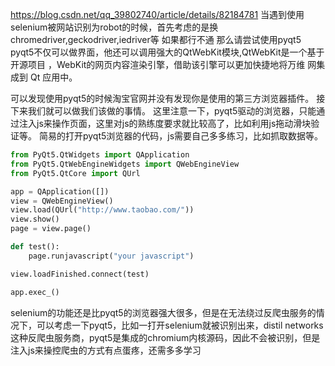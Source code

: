 https://blog.csdn.net/qq_39802740/article/details/82184781
当遇到使用selenium被网站识别为robot的时候，首先考虑的是换chromedriver,geckodriver,iedriver等
如果都行不通
那么请尝试使用pyqt5
pyqt5不仅可以做界面，他还可以调用强大的QtWebKit模块,QtWebKit是一个基于开源项目 ，WebKit的网页内容渲染引擎，借助该引擎可以更加快捷地将万维 网集成到 Qt 应用中。


可以发现使用pyqt5的时候淘宝官网并没有发现你是使用的第三方浏览器插件。
接下来我们就可以做我们该做的事情。
这里注意一下，pyqt5驱动的浏览器，只能通过注入js来操作页面，这里对js的熟练度要求就比较高了，比如利用js拖动滑块验证等。
简易的打开pyqt5浏览器的代码，js需要自己多多练习，比如抓取数据等。

```python
from PyQt5.QtWidgets import QApplication
from PyQt5.QtWebEngineWidgets import QWebEngineView
from PyQt5.QtCore import QUrl

app = QApplication([])
view = QWebEngineView()
view.load(QUrl("http://www.taobao.com/"))
view.show()
page = view.page()

def test():
	page.runjavascript("your javascript")

view.loadFinished.connect(test)

app.exec_()
```

selenium的功能还是比pyqt5的浏览器强大很多，但是在无法绕过反爬虫服务的情况下，可以考虑一下pyqt5，比如一打开selenium就被识别出来，distil networks这种反爬虫服务商，pyqt5是集成的chromium内核源码，因此不会被识别，但是注入js来操控爬虫的方式有点蛋疼，还需多多学习
